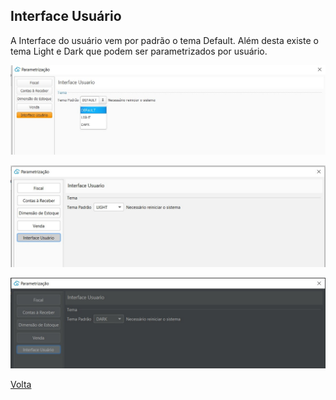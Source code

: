 ## Interface Usuário

A Interface do usuário vem por padrão o tema Default. Além desta existe o tema Light e Dark que podem ser parametrizados por usuário.



![](images/ajustes_interface_usuario_default.jpg)



![](images/ajustes_interface_usuario_light.jpg)



![](images/ajustes_interface_usuario_dark.jpg)





[Volta](sistema.md)